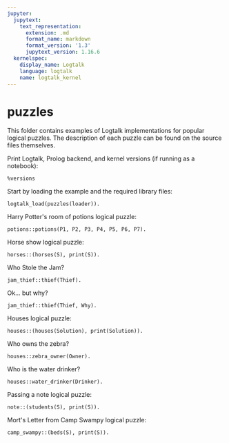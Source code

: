 ```yaml
---
jupyter:
  jupytext:
    text_representation:
      extension: .md
      format_name: markdown
      format_version: '1.3'
      jupytext_version: 1.16.6
  kernelspec:
    display_name: Logtalk
    language: logtalk
    name: logtalk_kernel
---
```


<!--
________________________________________________________________________

This file is part of Logtalk <https://logtalk.org/>  
SPDX-FileCopyrightText: 1998-2025 Paulo Moura <pmoura@logtalk.org>  
SPDX-License-Identifier: Apache-2.0

Licensed under the Apache License, Version 2.0 (the "License");
you may not use this file except in compliance with the License.
You may obtain a copy of the License at

    http://www.apache.org/licenses/LICENSE-2.0

Unless required by applicable law or agreed to in writing, software
distributed under the License is distributed on an "AS IS" BASIS,
WITHOUT WARRANTIES OR CONDITIONS OF ANY KIND, either express or implied.
See the License for the specific language governing permissions and
limitations under the License.
________________________________________________________________________
-->

# puzzles

This folder contains examples of Logtalk implementations for popular 
logical puzzles. The description of each puzzle can be found on the 
source files themselves.

Print Logtalk, Prolog backend, and kernel versions (if running as a notebook):

```logtalk
%versions
```

Start by loading the example and the required library files:

```logtalk
logtalk_load(puzzles(loader)).
```

Harry Potter's room of potions logical puzzle:

```logtalk
potions::potions(P1, P2, P3, P4, P5, P6, P7).
```

<!--
P1 = poison, P2 = wine, P3 = forward, P4 = poison, P5 = poison, P6 = wine,  P7 = backwards.
-->

Horse show logical puzzle:

```logtalk
horses::(horses(S), print(S)).
```

<!--
1 place: april riding doc, the chestnut gelding
2 place: sue riding danny, the bay gelding
3 place: doc riding gopher, the gray gelding
4 place: danny riding april, the white mare
5 place: gopher riding sue, the black mare

S = [h(doc,gelding,chestnut,april,1),h(danny,gelding,bay,sue,2),h(gopher,gelding,gray,doc,3),h(april,mare,white,danny,4),h(sue,mare,black,gopher,5)].
-->

Who Stole the Jam?

```logtalk
jam_thief::thief(Thief).
```

<!--
Thief = hare.
-->

Ok... but why?

```logtalk
jam_thief::thief(Thief, Why).
```

<!--
Thief = hare, Why = [trusty(dormouse),liar(hare),trusty(hatter)].
-->

Houses logical puzzle:

```logtalk
houses::(houses(Solution), print(Solution)).
```

<!--
h(norwegian,fox,kool,water,yellow)
h(ukrainian,horse,chesterfield,tea,blue)
h(english,snake,winston,milk,red)
h(spanish,dog,lucky,juice,white)
h(japonese,zebra,kent,coffee,green)
Solution = [h(norwegian, fox, kool, water, yellow), h(ukrainian, horse, chesterfield, tea, blue), h(english, snake, winston, milk, red), h(spanish, dog, lucky, juice, white), h(japonese, zebra, kent, coffee, green)] ;
h(norwegian,fox,kool,water,yellow)
h(ukrainian,horse,chesterfield,tea,blue)
h(english,snake,winston,milk,red)
h(japonese,zebra,kent,coffee,green)
h(spanish,dog,lucky,juice,white)
Solution = [h(norwegian, fox, kool, water, yellow), h(ukrainian, horse, chesterfield, tea, blue), h(english, snake, winston, milk, red), h(japonese, zebra, kent, coffee, green), h(spanish, dog, lucky, juice, white)] ;
false.
-->

Who owns the zebra?

```logtalk
houses::zebra_owner(Owner).
```

<!--
Owner = japonese ;
Owner = japonese ;
false.
-->

Who is the water drinker?

```logtalk
houses::water_drinker(Drinker).
```

<!--
Drinker = norwegian ;
Drinker = norwegian ;
false.
-->

Passing a note logical puzzle:

```logtalk
note::(students(S), print(S)).
```

<!--
s(mary,english,red,1)
s(paul,math,yellow,2)
s(josephine,science,green,3)
s(derrick,french,blue,4)
s(alexis,reading,black,5)

S = [s(mary,english,red,1),s(paul,math,yellow,2),s(josephine,science,green,3),s(derrick,french,blue,4),s(alexis,reading,black,5)].
-->

Mort's Letter from Camp Swampy logical puzzle:

```logtalk
camp_swampy::(beds(S), print(S)).
```

<!--
tim thomas, from maine, sleeps on bed number 1
sam franklin, from north_carolina, sleeps on bed number 2
mac miller, from virginia, sleeps on bed number 3
fred james, from florida, sleeps on bed number 4
john smith, from arkansas, sleeps on bed number 5

S = [b(tim,thomas,maine,1),b(sam,franklin,north_carolina,2),b(mac,miller,virginia,3),b(fred,james,florida,4),b(john,smith,arkansas,5)].
-->
